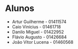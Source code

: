 # Alunos

* Artur Guilherme - 01411574
* Caio Vinícius - 01461718
* Danilo Miguel - 01422952
* Flávio Augusto - 01426684
* João Vitor Lucena - 01460568
